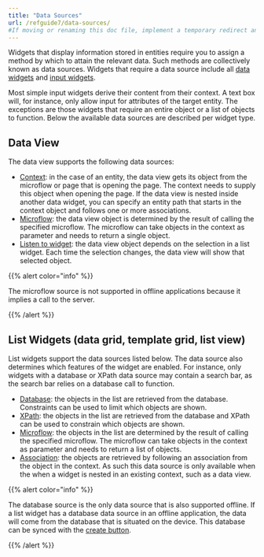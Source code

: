 ```yaml
---
title: "Data Sources"
url: /refguide7/data-sources/
#If moving or renaming this doc file, implement a temporary redirect and let the respective team know they should update the URL in the product. See Mapping to Products for more details.
---
```



Widgets that display information stored in entities require you to assign a method by which to attain the relevant data. Such methods are collectively known as data sources. Widgets that require a data source include all [data widgets](/refguide7/data-widgets/) and [input widgets](/refguide7/input-widgets/).

Most simple input widgets derive their content from their context. A text box will, for instance, only allow input for attributes of the target entity. The exceptions are those widgets that require an entire object or a list of objects to function. Below the available data sources are described per widget type.

## Data View

The data view supports the following data sources:

* [Context](/refguide7/entity-path-source/): in the case of an entity, the data view gets its object from the microflow or page that is opening the page. The context needs to supply this object when opening the page. If the data view is nested inside another data widget, you can specify an entity path that starts in the context object and follows one or more associations.
* [Microflow](/refguide7/microflow-source/): the data view object is determined by the result of calling the specified microflow. The microflow can take objects in the context as parameter and needs to return a single object.
* [Listen to widget](/refguide7/listen-to-grid-source/): the data view object depends on the selection in a list widget. Each time the selection changes, the data view will show that selected object.

{{% alert color="info" %}}

The microflow source is not supported in offline applications because it implies a call to the server.

{{% /alert %}}

## List Widgets (data grid, template grid, list view)

List widgets support the data sources listed below. The data source also determines which features of the widget are enabled. For instance, only widgets with a database or XPath data source may contain a search bar, as the search bar relies on a database call to function.

* [Database](/refguide7/database-source/): the objects in the list are retrieved from the database. Constraints can be used to limit which objects are shown. 
* [XPath](/refguide7/xpath-source/): the objects in the list are retrieved from the database and XPath can be used to constrain which objects are shown.
* [Microflow](/refguide7/microflow-source/): the objects in the list are determined by the result of calling the specified microflow. The microflow can take objects in the context as parameter and needs to return a list of objects.
* [Association](/refguide7/association-source/): the objects are retrieved by following an association from the object in the context. As such this data source is only available when the when a widget is nested in an existing context, such as a data view. 

{{% alert color="info" %}}

The database source is the only data source that is also supported offline. If a list widget has a database data source in an offline application, the data will come from the database that is situated on the device. This database can be synced with the [create button](/refguide7/new-button/).

{{% /alert %}}
